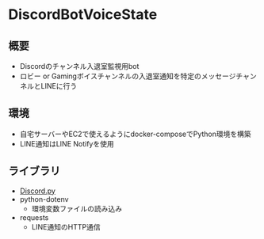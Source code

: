 # DiscordBotVoiceState

## 概要

* Discordのチャンネル入退室監視用bot
* ロビー or Gamingボイスチャンネルの入退室通知を特定のメッセージチャンネルとLINEに行う

## 環境

* 自宅サーバーやEC2で使えるようにdocker-composeでPython環境を構築 
* LINE通知はLINE Notifyを使用

## ライブラリ

* [Discord.py](https://discordpy.readthedocs.io/ja/latest/api.html)
* python-dotenv
  * 環境変数ファイルの読み込み
* requests
  * LINE通知のHTTP通信
